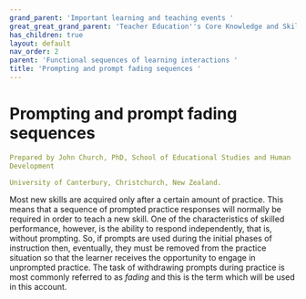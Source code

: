 ```yaml
---
grand_parent: 'Important learning and teaching events '
great_great_grand_parent: 'Teacher Education''s Core Knowledge and Skills.'
has_children: true
layout: default
nav_order: 2
parent: 'Functional sequences of learning interactions '
title: 'Prompting and prompt fading sequences '
---
```

# Prompting and prompt fading sequences


```yaml
Prepared by John Church, PhD, School of Educational Studies and Human
Development

University of Canterbury, Christchurch, New Zealand.
```


Most new skills are acquired only after a certain amount of practice.
This means that a sequence of prompted practice responses will normally
be required in order to teach a new skill. One of the characteristics of
skilled performance, however, is the ability to respond independently,
that is, without prompting. So, if prompts are used during the initial
phases of instruction then, eventually, they must be removed from the
practice situation so that the learner receives the opportunity to
engage in unprompted practice. The task of withdrawing prompts during
practice is most commonly referred to as *fading* and this is the term
which will be used in this account.
